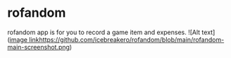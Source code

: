 # rofandom
rofandom app is for you to record a game item and expenses.
![Alt text]([image link](https://github.com/icebreakero/rofandom/blob/main/rofandom-main-screenshot.png)https://github.com/icebreakero/rofandom/blob/main/rofandom-main-screenshot.png)
